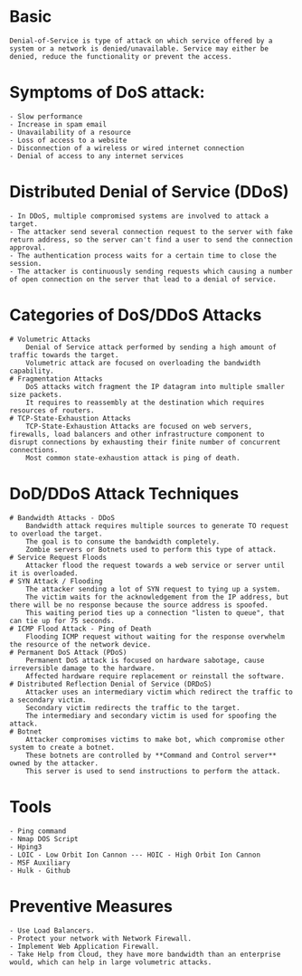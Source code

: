 # Basic
	Denial-of-Service is type of attack on which service offered by a system or a network is denied/unavailable. Service may either be denied, reduce the functionality or prevent the access.

# Symptoms of DoS attack:
	- Slow performance
	- Increase in spam email
	- Unavailability of a resource
	- Loss of access to a website
	- Disconnection of a wireless or wired internet connection
	- Denial of access to any internet services

# Distributed Denial of Service (DDoS)
	- In DDoS, multiple compromised systems are involved to attack a target.
	- The attacker send several connection request to the server with fake return address, so the server can't find a user to send the connection approval.
	- The authentication process waits for a certain time to close the session.
	- The attacker is continuously sending requests which causing a number of open connection on the server that lead to a denial of service.

# Categories of DoS/DDoS Attacks
	# Volumetric Attacks
		Denial of Service attack performed by sending a high amount of traffic towards the target.
		Volumetric attack are focused on overloading the bandwidth capability.
	# Fragmentation Attacks
		DoS attacks witch fragment the IP datagram into multiple smaller size packets.
		It requires to reassembly at the destination which requires resources of routers.
	# TCP-State-Exhaustion Attacks
		TCP-State-Exhaustion Attacks are focused on web servers, firewalls, load balancers and other infrastructure component to disrupt connections by exhausting their finite number of concurrent connections.
		Most common state-exhaustion attack is ping of death.

# DoD/DDoS Attack Techniques
	# Bandwidth Attacks - DDoS
		Bandwidth attack requires multiple sources to generate TO request to overload the target.
		The goal is to consume the bandwidth completely.
		Zombie servers or Botnets used to perform this type of attack.
	# Service Request Floods
		Attacker flood the request towards a web service or server until it is overloaded.
	# SYN Attack / Flooding
		The attacker sending a lot of SYN request to tying up a system.
		The victim waits for the acknowledgement from the IP address, but there will be no response because the source address is spoofed.
		This waiting period ties up a connection "listen to queue", that can tie up for 75 seconds.
	# ICMP Flood Attack - Ping of Death
		Flooding ICMP request without waiting for the response overwhelm the resource of the network device.
	# Permanent DoS Attack (PDoS)
		Permanent DoS attack is focused on hardware sabotage, cause irreversible damage to the hardware.
		Affected hardware require replacement or reinstall the software.
	# Distributed Reflection Denial of Service (DRDoS)
		Attacker uses an intermediary victim which redirect the traffic to a secondary victim.
		Secondary victim redirects the traffic to the target.
		The intermediary and secondary victim is used for spoofing the attack.
	# Botnet
		Attacker compromises victims to make bot, which compromise other system to create a botnet.
		These botnets are controlled by **Command and Control server** owned by the attacker.
		This server is used to send instructions to perform the attack.

# Tools
	- Ping command
	- Nmap DOS Script
	- Hping3
	- LOIC - Low Orbit Ion Cannon --- HOIC - High Orbit Ion Cannon
	- MSF Auxiliary
	- Hulk - Github

# Preventive Measures
	- Use Load Balancers.
	- Protect your network with Network Firewall.
	- Implement Web Application Firewall.
	- Take Help from Cloud, they have more bandwidth than an enterprise would, which can help in large volumetric attacks.
